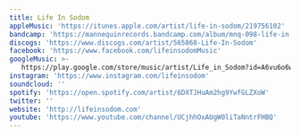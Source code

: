 ```yaml
---
title: Life In Sodom
appleMusic: 'https://itunes.apple.com/artist/life-in-sodom/219756102'
bandcamp: 'https://mannequinrecords.bandcamp.com/album/mnq-098-life-in-sodom-the-stains'
discogs: 'https://www.discogs.com/artist/565868-Life-In-Sodom'
facebook: 'https://www.facebook.com/lifeinsodomMusic'
googleMusic: >-
   https://play.google.com/store/music/artist/Life_in_Sodom?id=A6vu6o6w7kcawgvnnikse4zpyhi
instagram: 'https://www.instagram.com/lifeinsodom'
soundcloud: ''
spotify: 'https://open.spotify.com/artist/6DXTJHuAm2hg9YwfGLZXoW'
twitter: ''
website: 'http://lifeinsodom.com'
youtube: 'https://www.youtube.com/channel/UCjhhOxAUgW0liTaNntrFHBQ'
---
```

